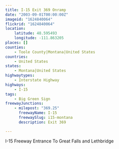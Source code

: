 ```yaml
---
title: I-15 Exit 369 Onramp
date: "2003-09-01T00:00:00Z"
imageid: "1624840064"
flickrid: "1624840064"
location:
    latitude: 48.595493
    longitude: -111.863205
places: []
counties:
    - Toole County|Montana|United States
countries:
    - United States
states:
    - Montana|United States
highwaytypes:
    - Interstate Highway
highways:
    - I-15
tags:
    - Big Green Sign
freewayJunctions:
    - milepost: "369.25"
      freewayName: I-15
      freewaySlug: i15-montana
      description: Exit 369

---
```

I-15 Freeway Entrance To Great Falls and Lethbridge